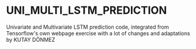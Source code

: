# UNI_MULTI_LSTM_PREDICTION
Univariate and Multivariate LSTM prediction code,  integrated from Tensorflow's own webpage exercise with a lot of changes and adaptations by KUTAY DÖNMEZ
